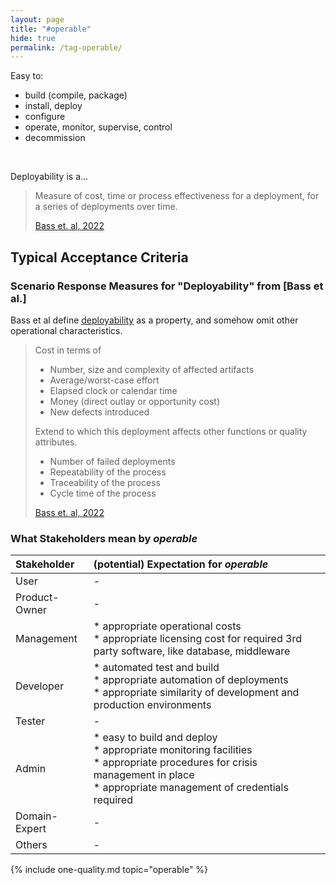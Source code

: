 ```yaml
---
layout: page
title: "#operable"
hide: true
permalink: /tag-operable/
---
```


<div class="arc42-help" markdown="1">

Easy to:
* build (compile, package)
* install, deploy
* configure
* operate, monitor, supervise, control
* decommission

</div><br>

Deployability is a...

>Measure of cost, time or process effectiveness for a deployment, 
>for a series of deployments over time.
>
>[Bass et. al, 2022](/references/#bass-swa-practice)


## Typical Acceptance Criteria

### Scenario Response Measures for "Deployability" from [Bass et al.]

Bass et al define [deployability](/qualities/deployability) as a property, and somehow omit other operational characteristics.

>Cost in terms of
>* Number, size and complexity of affected artifacts
>* Average/worst-case effort
>* Elapsed clock or calendar time
>* Money (direct outlay or opportunity cost)
>* New defects introduced
>
>Extend to which this deployment affects other functions or quality attributes.
>* Number of failed deployments
>* Repeatability of the process
>* Traceability of the process
>* Cycle time of the process
>
>[Bass et. al, 2022](/references/#bass-swa-practice)



### What Stakeholders mean by _operable_


| Stakeholder | (potential) Expectation for _operable_ |
|:--- |:--- |
| User | - |
| Product-Owner | -  |
| Management |* appropriate operational costs<br>* appropriate licensing cost for required 3rd party software, like database, middleware  |
| Developer |* automated test and build<br>* appropriate automation of deployments<br>* appropriate similarity of development and production environments |
| Tester | - |
| Admin |* easy to build and deploy<br>* appropriate monitoring facilities<br>* appropriate procedures for crisis management in place<br>* appropriate management of credentials required<br>   |
| Domain-Expert | - |
| Others | -  |


<!-- include all qualities associated with this tag -->
{% include one-quality.md topic="operable"  %}
